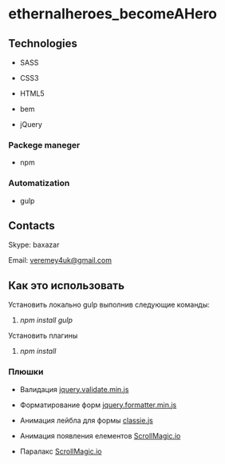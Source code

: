 # ethernalheroes_becomeAHero

## Technologies

* SASS

* CSS3

* HTML5

* bem

* jQuery

### Packege maneger

* npm

### Automatization

* gulp

## Contacts

Skype: baxazar

Email: [veremey4uk@gmail.com](mailto:veremey4uk@gmail.com)

## Как это использовать

Установить локально gulp выполнив следующие команды:

1. *npm install gulp*

Установить плагины

1. *npm install*

### Плюшки

* Валидация [jquery.validate.min.js](http://jqueryvalidation.org/)

* Форматирование форм [jquery.formatter.min.js](http://firstopinion.github.io/formatter.js/)

* Анимация лейбла для формы [classie.js](https://github.com/desandro/classie)

* Анимация появления елементов [ScrollMagic.io](http://scrollmagic.io)

* Паралакс [ScrollMagic.io](http://scrollmagic.io/examples/advanced/parallax_sections.html)

